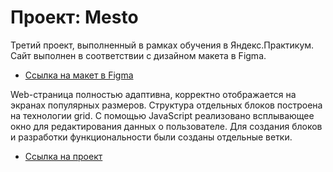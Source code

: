 # Проект: Mesto
Третий проект, выполненный в рамках обучения в Яндекс.Практикум.
Сайт выполнен в соответствии с дизайном макета в Figma. 

* [Ссылка на макет в Figma](https://www.figma.com/file/2cn9N9jSkmxD84oJik7xL7/JavaScript.-Sprint-4?node-id=0%3A1)

Web-страница полностью адаптивна, корректно отображается на экранах популярных размеров. Структура отдельных блоков построена на технологии grid.
С помощью JavaScript реализовано всплывающее окно для редактирования данных о пользователе. Для создания блоков и разработки функциональности были созданы отдельные ветки.

* [Ссылка на проект](https://alyona-fedorenko.github.io/mesto/index.html)